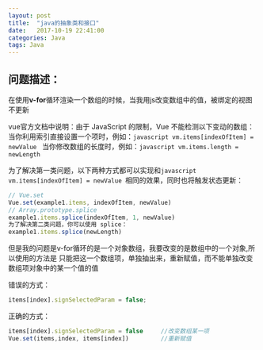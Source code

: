 ```yaml
---
layout: post
title:  "java的抽象类和接口"
date:   2017-10-19 22:41:00
categories: Java
tags: Java
---
```


## 问题描述：

在使用**v-for**循环渲染一个数组的时候，当我用js改变数组中的值，被绑定的视图不更新

vue官方文档中说明：由于 JavaScript 的限制，Vue 不能检测以下变动的数组：
当你利用索引直接设置一个项时，例如：```javascript vm.items[indexOfItem] = newValue ```
当你修改数组的长度时，例如：```javascript vm.items.length = newLength ```

为了解决第一类问题，以下两种方式都可以实现和```javascript vm.items[indexOfItem] = newValue ```相同的效果，同时也将触发状态更新：
```javascript
// Vue.set
Vue.set(example1.items, indexOfItem, newValue)
// Array.prototype.splice
example1.items.splice(indexOfItem, 1, newValue)
为了解决第二类问题，你可以使用 splice：
example1.items.splice(newLength)
```

但是我的问题是v-for循环的是一个对象数组，我要改变的是数组中的一个对象,所以使用的方法是
只能把这一个数组项，单独抽出来，重新赋值，而不能单独改变数组项对象中的某一个值的值

错误的方式：
```javascript
items[index].signSelectedParam = false;
```

正确的方式：
```javascript
items[index].signSelectedParam = false     //改变数组某一项
Vue.set(items,index, items[index])         //重新赋值
```